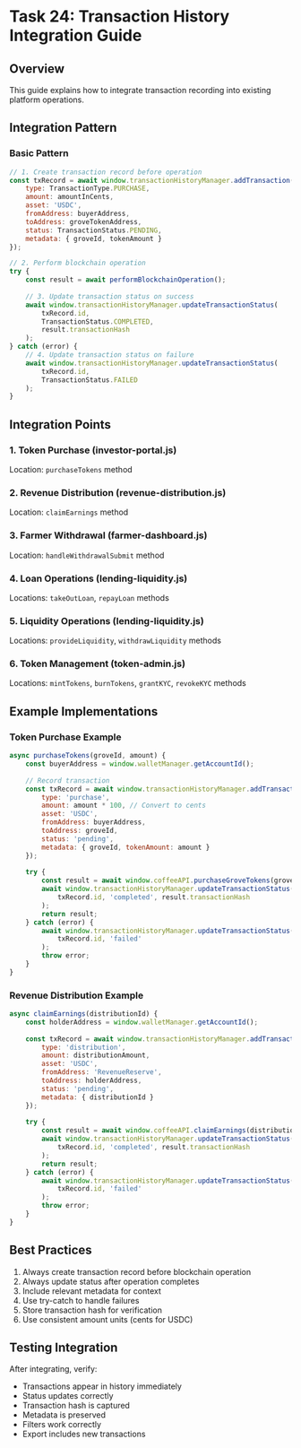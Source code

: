 # Task 24: Transaction History Integration Guide

## Overview
This guide explains how to integrate transaction recording into existing platform operations.

## Integration Pattern

### Basic Pattern
```javascript
// 1. Create transaction record before operation
const txRecord = await window.transactionHistoryManager.addTransaction({
    type: TransactionType.PURCHASE,
    amount: amountInCents,
    asset: 'USDC',
    fromAddress: buyerAddress,
    toAddress: groveTokenAddress,
    status: TransactionStatus.PENDING,
    metadata: { groveId, tokenAmount }
});

// 2. Perform blockchain operation
try {
    const result = await performBlockchainOperation();
    
    // 3. Update transaction status on success
    await window.transactionHistoryManager.updateTransactionStatus(
        txRecord.id,
        TransactionStatus.COMPLETED,
        result.transactionHash
    );
} catch (error) {
    // 4. Update transaction status on failure
    await window.transactionHistoryManager.updateTransactionStatus(
        txRecord.id,
        TransactionStatus.FAILED
    );
}
```

## Integration Points

### 1. Token Purchase (investor-portal.js)
Location: `purchaseTokens` method


### 2. Revenue Distribution (revenue-distribution.js)
Location: `claimEarnings` method

### 3. Farmer Withdrawal (farmer-dashboard.js)
Location: `handleWithdrawalSubmit` method

### 4. Loan Operations (lending-liquidity.js)
Locations: `takeOutLoan`, `repayLoan` methods

### 5. Liquidity Operations (lending-liquidity.js)
Locations: `provideLiquidity`, `withdrawLiquidity` methods

### 6. Token Management (token-admin.js)
Locations: `mintTokens`, `burnTokens`, `grantKYC`, `revokeKYC` methods

## Example Implementations

### Token Purchase Example
```javascript
async purchaseTokens(groveId, amount) {
    const buyerAddress = window.walletManager.getAccountId();
    
    // Record transaction
    const txRecord = await window.transactionHistoryManager.addTransaction({
        type: 'purchase',
        amount: amount * 100, // Convert to cents
        asset: 'USDC',
        fromAddress: buyerAddress,
        toAddress: groveId,
        status: 'pending',
        metadata: { groveId, tokenAmount: amount }
    });
    
    try {
        const result = await window.coffeeAPI.purchaseGroveTokens(groveId, amount);
        await window.transactionHistoryManager.updateTransactionStatus(
            txRecord.id, 'completed', result.transactionHash
        );
        return result;
    } catch (error) {
        await window.transactionHistoryManager.updateTransactionStatus(
            txRecord.id, 'failed'
        );
        throw error;
    }
}
```

### Revenue Distribution Example
```javascript
async claimEarnings(distributionId) {
    const holderAddress = window.walletManager.getAccountId();
    
    const txRecord = await window.transactionHistoryManager.addTransaction({
        type: 'distribution',
        amount: distributionAmount,
        asset: 'USDC',
        fromAddress: 'RevenueReserve',
        toAddress: holderAddress,
        status: 'pending',
        metadata: { distributionId }
    });
    
    try {
        const result = await window.coffeeAPI.claimEarnings(distributionId);
        await window.transactionHistoryManager.updateTransactionStatus(
            txRecord.id, 'completed', result.transactionHash
        );
        return result;
    } catch (error) {
        await window.transactionHistoryManager.updateTransactionStatus(
            txRecord.id, 'failed'
        );
        throw error;
    }
}
```

## Best Practices

1. Always create transaction record before blockchain operation
2. Always update status after operation completes
3. Include relevant metadata for context
4. Use try-catch to handle failures
5. Store transaction hash for verification
6. Use consistent amount units (cents for USDC)

## Testing Integration

After integrating, verify:
- Transactions appear in history immediately
- Status updates correctly
- Transaction hash is captured
- Metadata is preserved
- Filters work correctly
- Export includes new transactions
